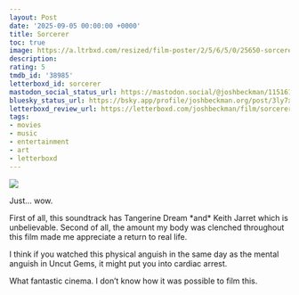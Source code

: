 ```yaml
---
layout: Post
date: '2025-09-05 00:00:00 +0000'
title: Sorcerer
toc: true
image: https://a.ltrbxd.com/resized/film-poster/2/5/6/5/0/25650-sorcerer-0-600-0-900-crop.jpg?v=8dd4d17006
description:
rating: 5
tmdb_id: '38985'
letterboxd_id: sorcerer
mastodon_social_status_url: https://mastodon.social/@joshbeckman/115161394159648115
bluesky_status_url: https://bsky.app/profile/joshbeckman.org/post/3ly7xvc62qm2t
letterboxd_review_url: https://letterboxd.com/joshbeckman/film/sorcerer/
tags:
- movies
- music
- entertainment
- art
- letterboxd
---
```


 <p><img src="https://a.ltrbxd.com/resized/film-poster/2/5/6/5/0/25650-sorcerer-0-600-0-900-crop.jpg?v=8dd4d17006"/></p> <p>Just… wow. </p><p>First of all, this soundtrack has Tangerine Dream *and* Keith Jarret which is unbelievable. Second of all, the amount my body was clenched throughout this film made me appreciate a return to real life. </p><p>I think if you watched this physical anguish in the same day as the mental anguish in Uncut Gems, it might put you into cardiac arrest. </p><p>What fantastic cinema. I don’t know how it was possible to film this.</p> 
